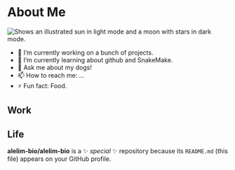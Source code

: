 # About Me
<picture>
 <source media="(prefers-color-scheme: dark)" srcset="https://user-images.githubusercontent.com/25423296/163456776-7f95b81a-f1ed-45f7-b7ab-8fa810d529fa.png">
 <source media="(prefers-color-scheme: light)" srcset="https://user-images.githubusercontent.com/25423296/163456779-a8556205-d0a5-45e2-ac17-42d089e3c3f8.png">
 <img alt="Shows an illustrated sun in light mode and a moon with stars in dark mode." src="https://user-images.githubusercontent.com/25423296/163456779-a8556205-d0a5-45e2-ac17-42d089e3c3f8.png">
</picture>

- 🔭 I’m currently working on a bunch of projects.
- 🌱 I’m currently learning about github and SnakeMake.
- 💬 Ask me about my dogs!
- 📫 How to reach me: ...
- ⚡ Fun fact: Food.
## Work

## Life




**alelim-bio/alelim-bio** is a ✨ _special_ ✨ repository because its `README.md` (this file) appears on your GitHub profile.


